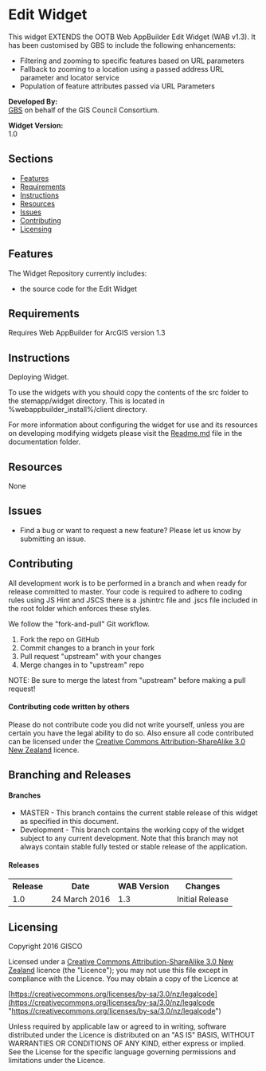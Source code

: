 # Edit Widget    
This widget EXTENDS the OOTB Web AppBuilder Edit Widget (WAB v1.3).  It has been customised by GBS to include the following enhancements:   


- Filtering and zooming to specific features based on URL parameters
- Fallback to zooming to a location using a passed address URL parameter and locator service
- Population of feature attributes passed via URL Parameters

**Developed By:**  
[GBS](http://gbs.kiwi "GBS") on behalf of the GIS Council Consortium.

**Widget Version:**  
1.0

## Sections

* [Features](#features)
* [Requirements](#requirements)
* [Instructions](#instructions)
* [Resources](#resources)
* [Issues](#issues)
* [Contributing](#contributing)
* [Licensing](#licensing)

## Features
The Widget Repository currently includes:

-  the source code for the Edit Widget

## Requirements
Requires Web AppBuilder for ArcGIS version 1.3

## Instructions
Deploying Widget.

To use the widgets with you should copy the contents of the src folder to the stemapp/widget directory. This is located in %webappbuilder_install%/client directory.

For more information about configuring the widget for use and its resources on developing modifying widgets please visit the [Readme.md](/docs/Readme.md) file in the documentation folder.

## Resources
None

## Issues

* Find a bug or want to request a new feature?  Please let us know by submitting an issue.

## Contributing
All development work is to be performed in a branch and when ready for release committed to master.  Your code is required to adhere to coding rules using JS Hint and JSCS there is a .jshintrc file and .jscs file included in the root folder which enforces these styles.

We follow the "fork-and-pull" Git workflow.  
1. Fork the repo on GitHub  
2. Commit changes to a branch in your fork  
3. Pull request "upstream" with your changes  
4. Merge changes in to "upstream" repo

NOTE: Be sure to merge the latest from "upstream" before making a pull request!

#### Contributing code written by others ####
Please do not contribute code you did not write yourself, unless you are certain you have the legal ability to do so. Also ensure all code contributed can be licensed under the [Creative Commons Attribution-ShareAlike 3.0 New Zealand](https://creativecommons.org/licenses/by-sa/3.0/nz/) licence.

## Branching and Releases

#### Branches ####
- MASTER - This branch contains the current stable release of this widget as specified in this document.
- Development - This branch contains the working copy of the widget subject to any current development.  Note that this branch may not always contain stable fully tested or stable release of the application.    

#### Releases ####
<table>
	<tr>
		<th>Release</th><th>Date</th><th>WAB Version</th><th>Changes</th>
	</tr>
	<tr>
		<td>1.0</td><td>24 March 2016</td><td>1.3</td><td>Initial Release</td>
	</tr>
</table>


## Licensing

Copyright 2016 GISCO

Licensed under a [Creative Commons Attribution-ShareAlike 3.0 New Zealand](https://creativecommons.org/licenses/by-sa/3.0/nz/) licence (the "Licence");
you may not use this file except in compliance with the Licence.
You may obtain a copy of the Licence at

   [https://creativecommons.org/licenses/by-sa/3.0/nz/legalcode](https://creativecommons.org/licenses/by-sa/3.0/nz/legalcode "https://creativecommons.org/licenses/by-sa/3.0/nz/legalcode")

Unless required by applicable law or agreed to in writing, software
distributed under the Licence is distributed on an "AS IS" BASIS,
WITHOUT WARRANTIES OR CONDITIONS OF ANY KIND, either express or implied.
See the License for the specific language governing permissions and
limitations under the Licence.